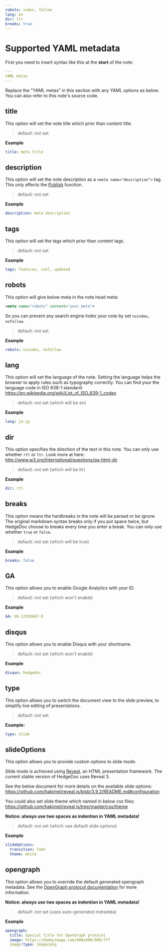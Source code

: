 ```yaml
---
robots: index, follow
lang: en
dir: ltr
breaks: true
---
```


# Supported YAML metadata

First you need to insert syntax like this at the **start** of the note:
```yaml
---
YAML metas
---
```

Replace the "YAML metas" in this section with any YAML options as below.
You can also refer to this note's source code.

## title

This option will set the note title which prior than content title.

> default: not set

**Example**
```yml
title: meta title
```

## description

This option will set the note description as a `<meta name="description">` tag. This only affects the [Publish](../features#Share-Notes) function.

> default: not set

**Example**
```yml
description: meta description
```

## tags

This option will set the tags which prior than content tags.

> default: not set

**Example**
```yml
tags: features, cool, updated
```

## robots

This option will give below meta in the note head meta:
```xml
<meta name="robots" content="your_meta">
```
So you can prevent any search engine index your note by set `noindex, nofollow`.

> default: not set

**Example**
```yml
robots: noindex, nofollow
```

## lang

This option will set the language of the note.
Setting the language helps the browser to apply rules such as typography correctly.
You can find your the language code in ISO 639-1 standard:
<https://en.wikipedia.org/wiki/List_of_ISO_639-1_codes>

> default: not set (which will be en)

**Example**
```yml
lang: ja-jp
```

## dir

This option specifies the direction of the text in this note.
You can only use whether `rtl` or `ltr`.
Look more at here:
<http://www.w3.org/International/questions/qa-html-dir>

> default: not set (which will be ltr)

**Example**
```yml
dir: rtl
```

## breaks

This option means the hardbreaks in the note will be parsed or be ignore.
The original markdown syntax breaks only if you put space twice, but HedgeDoc choose to breaks every time you enter a break.
You can only use whether `true` or `false`.

> default: not set (which will be true)

**Example**
```yml
breaks: false
```

## GA

This option allows you to enable Google Analytics with your ID.

> default: not set (which won't enable)

**Example**
```yml
GA: UA-12345667-8
```

## disqus

This option allows you to enable Disqus with your shortname.

> default: not set (which won't enable)

**Example**
```yml
disqus: hedgedoc
```

## type

This option allows you to switch the document view to the slide preview, to simplify live editing of presentations.

> default: not set

**Example:**
```yml
type: slide
```

## slideOptions

This option allows you to provide custom options to slide mode.

Slide mode is achieved using [Reveal](https://revealjs.com/), an HTML presentation framework.
The current stable version of HedgeDoc uses Reveal 3.

See the below document for more details on the available slide options:
<https://github.com/hakimel/reveal.js/blob/3.9.2/README.md#configuration>

You could also set slide theme which named in below css files:
<https://github.com/hakimel/reveal.js/tree/master/css/theme>

**Notice: always use two spaces as indention in YAML metadata!**

> default: not set (which use default slide options)

**Example**
```yml
slideOptions:
  transition: fade
  theme: white
```

## opengraph

This option allows you to override the default generated opengraph metadata.
See the [OpenGraph protocol documentation](https://ogp.me) for more information.

**Notice: always use two spaces as indention in YAML metadata!**

> default: not set (uses auto-generated metadata)

**Example**
```yml
opengraph:
  title: Special title for OpenGraph protocol
  image: https://dummyimage.com/600x600/000/fff
  image:type: image/png
```
